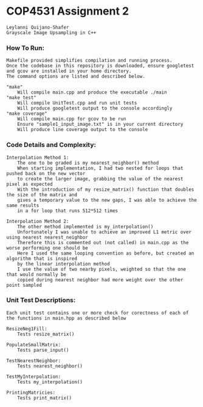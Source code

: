 # COP4531 Assignment 2
    Leylanni Quijano-Shafer
    Grayscale Image Upsampling in C++

### How To Run:
    Makefile provided simplifies compilation and running process.
    Once the codebase in this repository is downloaded, ensure googletest and gcov are installed in your home directory.
    The command options are listed and described below.

    "make"
        Will compile main.cpp and produce the executable ./main
    "make test"
        Will compile UnitTest.cpp and run unit tests
        Will produce googletest output to the console accordingly
    "make coverage"
        Will compile main.cpp for gcov to be run
        Ensure "sample1_input_image.txt" is in your current directory
        Will produce line coverage output to the console

### Code Details and Complexity:
    Interpolation Method 1:
        The one to be graded is my nearest_neighbor() method
        When starting implementation, I had two nested for loops that pushed back on the new vector
        to create the larger image, grabbing the value of the nearest pixel as expected
        With the introduction of my resize_matrix() function that doubles the size of the matrix and 
        gives a temporary value to the new gaps, I was able to achieve the same results
        in a for loop that runs 512*512 times

    Interpolation Method 2:
        The other method implemented is my_interpolation()
        Unfortunately I was unable to achieve an improved L1 metric over using nearest nearest_neighbor
        Therefore this is commented out (not called) in main.cpp as the worse performing one should be
        Here I used the same looping convention as before, but created an algorithm that is inspired
        by the linear interpolation method
        I use the value of two nearby pixels, weighted so that the one that would normally be
        copied during nearest neighbor had more weight over the other point sampled

### Unit Test Descriptions:
    Each unit test contains one or more check for corectness of each of the functions in main.hpp as described below

    ResizeNeg1Fill:
        Tests resize_matrix()

    PopulateSmallMatrix:
        Tests parse_input()

    TestNearestNeighbor:
        Tests nearest_neighbor()

    TestMyInterpolation:
        Tests my_interpolation()

    PrintingMatricies:
        Tests print_matrix()
